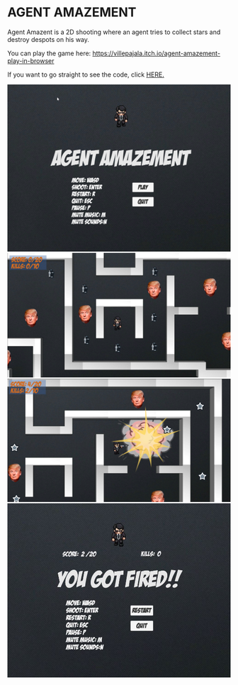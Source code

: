 # AGENT AMAZEMENT
Agent Amazent is a 2D shooting where an agent tries to collect stars and destroy despots on his way.

You can play the game here: https://villepajala.itch.io/agent-amazement-play-in-browser <br>

If you want to go straight to see the code, click [HERE.](Agent%20Amazement/Assets/Scripts)

![](Agent%20Amazement/Images/Agent%20Amazement.png)
![](Agent%20Amazement/Images/Agent%20Amazement2.png)
![](Agent%20Amazement/Images/Agent%20Amazement%203jpg.jpg)
![](Agent%20Amazement/Images/Agent%20Amazement%204.jpg)
